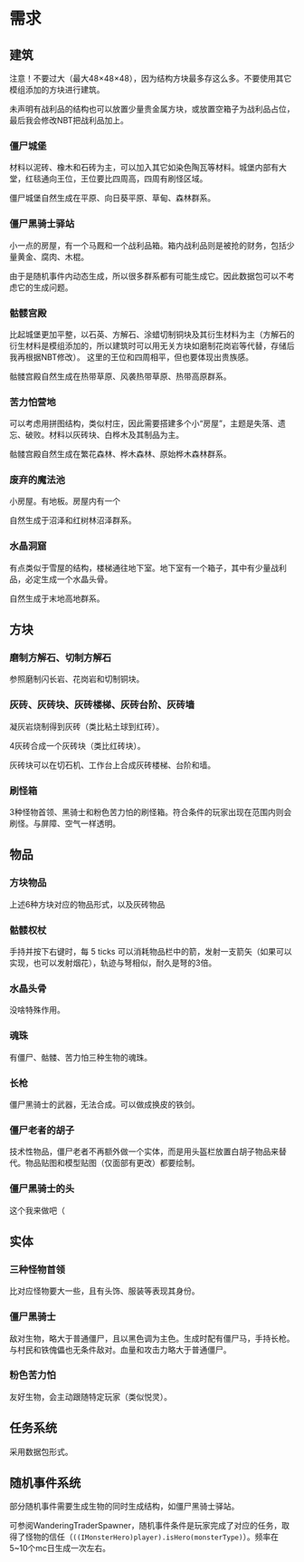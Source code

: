 # 需求

## 建筑

注意！不要过大（最大48×48×48），因为结构方块最多存这么多。不要使用其它模组添加的方块进行建筑。

未声明有战利品的结构也可以放置少量贵金属方块，或放置空箱子为战利品占位，最后我会修改NBT把战利品加上。

### 僵尸城堡

材料以泥砖、橡木和石砖为主，可以加入其它如染色陶瓦等材料。城堡内部有大堂，红毯通向王位，王位要比四周高，四周有刷怪区域。

僵尸城堡自然生成在平原、向日葵平原、草甸、森林群系。

### 僵尸黑骑士驿站

小一点的房屋，有一个马厩和一个战利品箱。箱内战利品则是被抢的财务，包括少量黄金、腐肉、木棍。

由于是随机事件内动态生成，所以很多群系都有可能生成它。因此数据包可以不考虑它的生成问题。

### 骷髅宫殿

比起城堡更加平整，以石英、方解石、涂蜡切制铜块及其衍生材料为主（方解石的衍生材料是模组添加的，所以建筑时可以用无关方块如磨制花岗岩等代替，存储后我再根据NBT修改）。 这里的王位和四周相平，但也要体现出贵族感。

骷髅宫殿自然生成在热带草原、风袭热带草原、热带高原群系。

### 苦力怕营地

可以考虑用拼图结构，类似村庄，因此需要搭建多个小“房屋”，主题是失落、遗忘、破败。材料以灰砖块、白桦木及其制品为主。

骷髅宫殿自然生成在繁花森林、桦木森林、原始桦木森林群系。

### 废弃的魔法池

小房屋。有地板。房屋内有一个

自然生成于沼泽和红树林沼泽群系。

### 水晶洞窟

有点类似于雪屋的结构，楼梯通往地下室。地下室有一个箱子，其中有少量战利品，必定生成一个水晶头骨。

自然生成于末地高地群系。

## 方块

### 磨制方解石、切制方解石

参照磨制闪长岩、花岗岩和切制铜块。

### 灰砖、灰砖块、灰砖楼梯、灰砖台阶、灰砖墙

凝灰岩烧制得到灰砖（类比粘土球到红砖）。

4灰砖合成一个灰砖块（类比红砖块）。

灰砖块可以在切石机、工作台上合成灰砖楼梯、台阶和墙。

### 刷怪箱

3种怪物首领、黑骑士和粉色苦力怕的刷怪箱。符合条件的玩家出现在范围内则会刷怪。与屏障、空气一样透明。

## 物品

### 方块物品

上述6种方块对应的物品形式，以及灰砖物品

### 骷髅权杖

手持并按下右键时，每 5 ticks 可以消耗物品栏中的箭，发射一支箭矢（如果可以实现，也可以发射烟花），轨迹与弩相似，耐久是弩的3倍。

### 水晶头骨

没啥特殊作用。

### 魂珠

有僵尸、骷髅、苦力怕三种生物的魂珠。

### 长枪

僵尸黑骑士的武器，无法合成。可以做成换皮的铁剑。

### 僵尸老者的胡子

技术性物品，僵尸老者不再额外做一个实体，而是用头盔栏放置白胡子物品来替代。物品贴图和模型贴图（仅面部有更改）都要绘制。

### 僵尸黑骑士的头

这个我来做吧（

## 实体

### 三种怪物首领

比对应怪物要大一些，且有头饰、服装等表现其身份。

### 僵尸黑骑士

敌对生物，略大于普通僵尸，且以黑色调为主色。生成时配有僵尸马，手持长枪。与村民和铁傀儡也无条件敌对。血量和攻击力略大于普通僵尸。

### 粉色苦力怕

友好生物，会主动跟随特定玩家（类似悦灵）。

## 任务系统

采用数据包形式。

## 随机事件系统

部分随机事件需要生成生物的同时生成结构，如僵尸黑骑士驿站。

可参阅WanderingTraderSpawner，随机事件条件是玩家完成了对应的任务，取得了怪物的信任（`((IMonsterHero)player).isHero(monsterType)`）。频率在5~10个mc日生成一次左右。